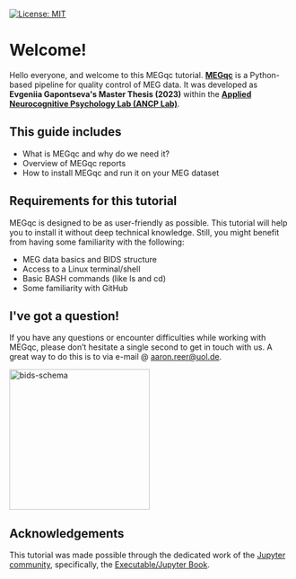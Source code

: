 [![License: MIT](https://img.shields.io/badge/License-MIT-yellow.svg)](https://opensource.org/licenses/MIT)

# Welcome!

Hello everyone, and welcome to this MEGqc tutorial.
[**MEGqc**](https://github.com/ANCPLabOldenburg/MEGqc) is a Python-based pipeline for quality control of MEG data. It was developed as **Evgeniia Gapontseva's Master Thesis (2023)** within the [**Applied Neurocognitive Psychology Lab (ANCP Lab)**](https://uol.de/en/applied-neurocognitive-psychology).

## This guide includes
- What is MEGqc and why do we need it?
- Overview of MEGqc reports
- How to install MEGqc and run it on your MEG dataset

## Requirements for this tutorial
MEGqc is designed to be as user-friendly as possible. This tutorial will help you to install it without deep technical knowledge. Still, you might benefit from having some familiarity with the following:

- MEG data basics and BIDS structure
- Access to a Linux terminal/shell
- Basic BASH commands (like ls and cd)
- Some familiarity with GitHub 

## I've got a question!

If you have any questions or encounter difficulties while working with MEGqc, please don’t hesitate a single second to get in touch with us. A great way to do this is to via e-mail @ aaron.reer@uol.de.

<img src="https://c.tenor.com/MsuBYU4-fI0AAAAM/confused-math.gif" alt="bids-schema" width="250px">


## Acknowledgements

 This tutorial was made possible through the dedicated work of the [Jupyter community](https://jupyter.org/community), specifically, the [Executable/Jupyter Book](https://executablebooks.org/en/latest/).

